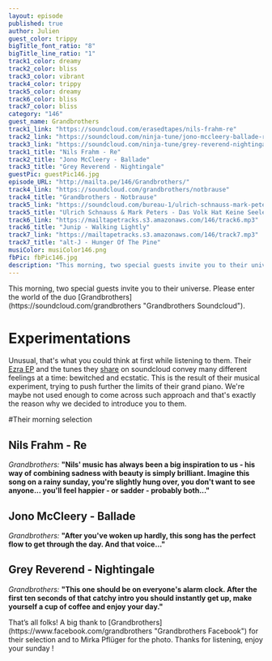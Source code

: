 ```yaml
---
layout: episode
published: true
author: Julien
guest_color: trippy
bigTitle_font_ratio: "8"
bigTitle_line_ratio: "1"
track1_color: dreamy
track2_color: bliss
track3_color: vibrant
track4_color: trippy
track5_color: dreamy
track6_color: bliss
track7_color: bliss
category: "146"
guest_name: Grandbrothers
track1_link: "https://soundcloud.com/erasedtapes/nils-frahm-re"
track2_link: "https://soundcloud.com/ninja-tune/jono-mccleery-ballade-radio-1"
track3_link: "https://soundcloud.com/ninja-tune/grey-reverend-nightingale"
track1_title: "Nils Frahm - Re"
track2_title: "Jono McCleery - Ballade"
track3_title: "Grey Reverend - Nightingale"
guestPic: guestPic146.jpg
episode_URL: "http://mailta.pe/146/Grandbrothers/"
track4_link: "https://soundcloud.com/grandbrothers/notbrause"
track4_title: "Grandbrothers - Notbrause"
track5_link: "https://soundcloud.com/bureau-1/ulrich-schnauss-mark-peters-1"
track5_title: "Ulrich Schnauss & Mark Peters - Das Volk Hat Keine Seele"
track6_link: "https://mailtapetracks.s3.amazonaws.com/146/track6.mp3"
track6_title: "Junip - Walking Lightly"
track7_link: "https://mailtapetracks.s3.amazonaws.com/146/track7.mp3"
track7_title: "alt-J - Hunger Of The Pine"
musiColor: musiColor146.png
fbPic: fbPic146.jpg
description: "This morning, two special guests invite you to their universe. Please enter the world of the duo Grandbrothers. "
---
```


<p id="introduction">
This morning, two special guests invite you to their universe. Please enter the world of the duo [Grandbrothers](https://soundcloud.com/grandbrothers "Grandbrothers Soundcloud").</p>

# Experimentations

Unusual, that's what you could think at first while listening to them. Their [Ezra EP](http://grandbrothers.de/ "Grandbrothers Bandcamp") and the tunes they [share](https://soundcloud.com/grandbrothers "Grandbrothers Soundcloud") on soundcloud convey many different feelings at a time: bewitched and ecstatic. This is the result of their musical experiment, trying to push further the limits of their grand piano. We're maybe not used enough to come across such approach and that's exactly the reason why we decided to introduce you to them.

#Their morning selection

## Nils Frahm - Re
_Grandbrothers:_ **"**Nils' music has always been a big inspiration to us - his way of combining sadness with beauty is simply brilliant. Imagine this song on a rainy sunday, you're slightly hung over, you don't want to see anyone... you'll feel happier - or sadder - probably both...**"**

## Jono McCleery - Ballade
_Grandbrothers:_ **"**After you've woken up hardly, this song has the perfect flow to get through the day. And that voice...**"**

## Grey Reverend - Nightingale
_Grandbrothers:_ **"**This one should be on everyone's alarm clock. After the first ten seconds of that catchy intro you should instantly get up, make yourself a cup of coffee and enjoy your day.**"**

<p id="outroduction">
That’s all folks! A big thank to [Grandbrothers](https://www.facebook.com/grandbrothers "Grandbrothers Facebook") for their selection and to Mirka Pflüger for the photo. Thanks for listening, enjoy your sunday !
</p>